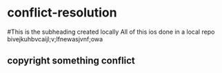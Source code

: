 # conflict-resolution

#This is the subheading created locally
 All of this ios done in a local repo
 bivejkuhbvcaijl;v;lfnewasjvnf;owa

 ## copyright something conflict